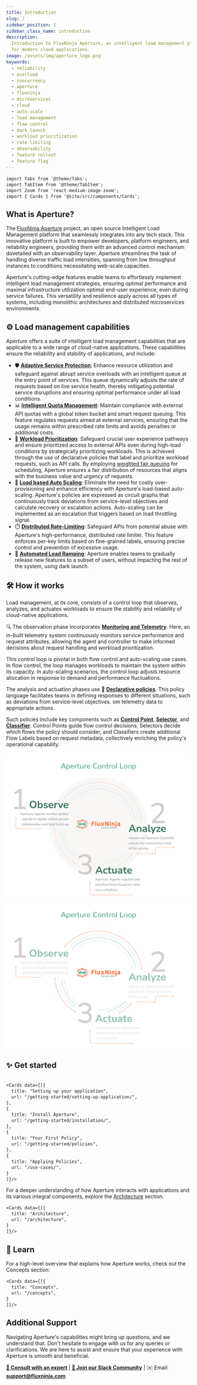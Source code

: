 ```yaml
---
title: Introduction
slug: /
sidebar_position: 1
sidebar_class_name: introduction
description:
  Introduction to FluxNinja Aperture, an intelligent load management platform
  for modern cloud applications.
image: /assets/img/aperture_logo.png
keywords:
  - reliability
  - overload
  - concurrency
  - aperture
  - fluxninja
  - microservices
  - cloud
  - auto-scale
  - load management
  - flow control
  - dark launch
  - workload prioritization
  - rate limiting
  - observability
  - feature rollout
  - feature flag
---
```


```mdx-code-block
import Tabs from '@theme/Tabs';
import TabItem from '@theme/TabItem';
import Zoom from 'react-medium-image-zoom';
import { Cards } from '@site/src/components/Cards';
```

## What is Aperture?

The [FluxNinja Aperture](https://github.com/fluxninja/aperture) project, an open
source Intelligent Load Management platform that seamlessly integrates into any
tech stack. This innovative platform is built to empower developers, platform
engineers, and reliability engineers, providing them with an advanced control
mechanism dovetailed with an observability layer. Aperture streamlines the task
of handling diverse traffic load intensities, spanning from low throughput
instances to conditions necessitating web-scale capacities.

Aperture's cutting-edge features enable teams to effortlessly implement
intelligent load management strategies, ensuring optimal performance and maximal
infrastructure utilization optimal end-user experience, even during service
failures. This versatility and resilience apply across all types of systems,
including monolithic architectures and distributed microservices environments.

## ⚙️ Load management capabilities

Aperture offers a suite of intelligent load management capabilities that are
applicable to a wide range of cloud-native applications. These capabilities
ensure the reliability and stability of applications, and include:

- 🛡️
  [**Adaptive Service Protection**](./use-cases/service-protection/basic-service-protection.md):
  Enhance resource utilization and safeguard against abrupt service overloads
  with an intelligent queue at the entry point of services. This queue
  dynamically adjusts the rate of requests based on live service health, thereby
  mitigating potential service disruptions and ensuring optimal performance
  under all load conditions.
- 📊
  [**Intelligent Quota Management**](./use-cases/quota-scheduler/quota-scheduler.md):
  Maintain compliance with external API quotas with a global token bucket and
  smart request queuing. This feature regulates requests aimed at external
  services, ensuring that the usage remains within prescribed rate limits and
  avoids penalties or additional costs.
- 🎯
  [**Workload Prioritization**](./use-cases/service-protection/workload-prioritization.md):
  Safeguard crucial user experience pathways and ensure prioritized access to
  external APIs even during high-load conditions by strategically prioritizing
  workloads. This is achieved through the use of declarative policies that label
  and prioritize workload requests, such as API calls. By employing
  [weighted fair queuing](https://en.wikipedia.org/wiki/Weighted_fair_queueing)
  for scheduling, Aperture ensures a fair distribution of resources that aligns
  with the business value and urgency of requests.
- 🔀 [**Load based Auto Scaling**](./use-cases/auto-scale/auto-scale.md):
  Eliminate the need for costly over-provisioning and enhance efficiency with
  Aperture's load-based auto-scaling. Aperture's policies are expressed as
  circuit graphs that continuously track deviations from service-level
  objectives and calculate recovery or escalation actions. Auto-scaling can be
  implemented as an escalation that triggers based on load throttling signal.
- ⏱️
  [**Distributed Rate-Limiting**](./use-cases/rate-limiting/rate-limiting.md):
  Safeguard APIs from potential abuse with Aperture's high-performance,
  distributed rate limiter. This feature enforces per-key limits based on
  fine-grained labels, ensuring precise control and prevention of excessive
  usage.
- 🚀
  [**Automated Load Ramping**](./use-cases/feature-rollout/feature-rollout.md):
  Aperture enables teams to gradually release new features to a subset of users,
  without impacting the rest of the system, using dark launch.

## 🛠️ How it works

Load management, at its core, consists of a control loop that observes,
analyzes, and actuates workloads to ensure the stability and reliability of
cloud-native applications.

🔍 The observation phase incorporates
[**Monitoring and Telemetry**](./reference/observability/observability.md).
Here, an in-built telemetry system continuously monitors service performance and
request attributes, allowing the agent and controller to make informed decisions
about request handling and workload prioritization.

This control loop is pivotal in both flow control and auto-scaling use cases. In
flow control, the loop manages workloads to maintain the system within its
capacity. In auto-scaling scenarios, the control loop adjusts resource
allocation in response to demand and performance fluctuations.

The analysis and actuation phases use 📝
[**Declarative policies**](./concepts/policy/policy.md). This policy language
facilitates teams in defining responses to different situations, such as
deviations from service-level objectives. om telemetry data to appropriate
actions.

Such policies include key components such as
[**Control Point**](./concepts/flow-control/selector.md),
[**Selector**](./concepts/flow-control/selector.md), and
[**Classifier**](./concepts/flow-control/resources/classifier.md). Control
Points guide flow control decisions, Selectors decide which flows the policy
should consider, and Classifiers create additional Flow Labels based on request
metadata, collectively enriching the policy's operational capability.

![Aperture Control Loop](assets/img/oaalight.png#gh-light-mode-only)
![Aperture Control Loop](assets/img/oaadark.png#gh-dark-mode-only)

## ✨ Get started

```mdx-code-block

<Cards data={[{
  title: "Setting up your application",
  url: "/getting-started/setting-up-application/",
},
{
  title: "Install Aperture",
  url: "/getting-started/installation/",
},
{
  title: "Your First Policy",
  url: "/getting-started/policies",
},
{
  title: "Applying Policies",
  url: "/use-cases/",
}
]}/>

```

<!-- vale off -->

For a deeper understanding of how Aperture interacts with applications and its
various integral components, explore the
[Architecture](/architecture/architecture.md) section.

```mdx-code-block
<Cards data={[{
  title: "Architecture",
  url: "/architecture",
}
]}/>
```

## 📖 Learn

For a high-level overview that explains how Aperture works, check out the
Concepts section:

```mdx-code-block
<Cards data={[{
  title: "Concepts",
  url: "/concepts",
}
]}/>
```

<!-- vale off -->

## Additional Support

<!-- vale on -->

Navigating Aperture's capabilities might bring up questions, and we understand
that. Don't hesitate to engage with us for any queries or clarifications. We are
here to assist and ensure that your experience with Aperture is smooth and
beneficial.

<!-- vale off -->

[**💬 Consult with an expert**](https://calendly.com/desaijai/fluxninja-meeting)
|
[**👥 Join our Slack Community**](https://join.slack.com/t/fluxninja-aperture/shared_invite/zt-1vm2t2yjb-AG8rzKkB5TpPmqihJB6YYw)
| ✉️ Email: [**support@fluxninja.com**](mailto:support@fluxninja.com)

<!-- vale on -->
